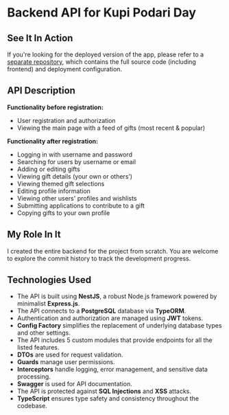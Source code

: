 # Backend API for Kupi Podari Day

## See It In Action

If you're looking for the deployed version of the app, please refer to a [separate repository](https://github.com/ivanjsx/kupipodariday-docker-nestjs), which contains the full source code (including frontend) and deployment configuration.

## API Description

**Functionality before registration:**
- User registration and authorization
- Viewing the main page with a feed of gifts (most recent & popular)

**Functionality after registration:**
- Logging in with username and password
- Searching for users by username or email
- Adding or editing gifts
- Viewing gift details (your own or others’)
- Viewing themed gift selections
- Editing profile information
- Viewing other users' profiles and wishlists
- Submitting applications to contribute to a gift
- Copying gifts to your own profile

## My Role In It

I created the entire backend for the project from scratch. You are welcome to explore the commit history to track the development progress.

## Technologies Used

- The API is built using **NestJS**, a robust Node.js framework powered by minimalist **Express.js**.
- The API connects to a **PostgreSQL** database via **TypeORM**.
- Authentication and authorization are managed using **JWT** tokens.
- **Config Factory** simplifies the replacement of underlying database types and other settings.
- The API includes 5 custom modules that provide endpoints for all the listed features.
- **DTOs** are used for request validation.
- **Guards** manage user permissions.
- **Interceptors** handle logging, error management, and sensitive data processing.
- **Swagger** is used for API documentation.
- The API is protected against **SQL Injections** and **XSS** attacks.
- **TypeScript** ensures type safety and consistency throughout the codebase.